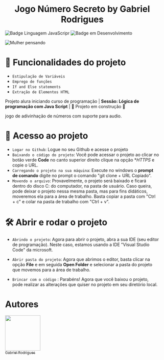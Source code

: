 <h1 align="center"> Jogo Número Secreto by Gabriel Rodrigues </h1>

![Badge Linguagem JavaScripr](https://img.shields.io/badge/JavaScript-323330?style=for-the-badge&logo=javascript&logoColor=F7DF1E) ![Badge em Desenvolvimento](http://img.shields.io/static/v1?label=STATUS&message=EM%20DESENVOLVIMENTO&color=GREEN&style=for-the-badge)

![Mulher pensando](https://github.com/Rodrigues-19/Projeto-Numero-Secreto/assets/167548049/268c1390-fb8e-45a8-bcd2-e808163bf53d)

# :hammer: Funcionalidades do projeto

- `Estipulação de Variáveis`
- `Emprego de funções`
- `If and Else statements`
- `Extração de Elementos HTML`


Projeto alura iniciando curso de programação | **Sessão: Lógica de programação com Java Script** | :construction: Projeto em construção :construction: 

jogo de adivinhação de números com suporte para audio.

# 📁 Acesso ao projeto
- `Logar no Github`: Logue no seu Github e acesse o projeto
- `Baixando o código do projeto`: Você pode acessar o projeto ao clicar no botão verde **Code** no canto superior direito
  clique na opção **HTTPS* e copie o URL.
- `Carregando o projeto na sua máquina`: Execute no windows o **prompt de comando** digite no prompt o comando "git clone + URL Copiado".
- `Movendo o arquivo`: Provavelmente, o projeto será baixado e ficará dentro do disco C: do computador, na pasta de usuário. Caso queira, pode deixar o projeto nessa mesma pasta,
mas para fins didáticos, moveremos ela para a área de trabalho. Basta copiar a pasta com "Ctrl + c" e colar na pasta de trabalho com "Ctrl + v".
 
# 🛠️ Abrir e rodar o projeto
- `Abrindo o projeto`: Agora para abrir o projeto, abra a sua IDE (seu editor de programação). Neste caso, estamos usando a IDE "Visual Studio Code" da microsoft.
- `Abrir pasta do projeto`: Agora que abrimos o editor, basta clicar na opção **File** e em seguida **Open Folder** e selecionar a pasta do projeto que movemos para a área de trabalho.

- `Brincar com o código` : Parabéns! Agora que você baixou o projeto, pode realizar as alterações que quiser no projeto em seu diretório local. 

# Autores

 [<img loading="lazy" src="https://avatars.githubusercontent.com/u/167548049?s=400&u=92117079f5640c7200a7107309d5676d6789d75d&v=4" width=115><br><sub>Gabriel Rodrigues</sub>](https://github.com/Rodrigues-19)
  


